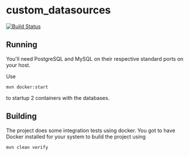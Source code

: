 # custom_datasources

[![Build Status](https://travis-ci.org/springbootbuch/custom_datasources.svg?branch=master)](https://travis-ci.org/springbootbuch/custom_datasources)

## Running

You'll need PostgreSQL and MySQL on their respective standard ports on your host.

Use

```
mvn docker:start
```

to startup 2 containers with the databases.

## Building

The project does some integration tests using docker. You got to have Docker installed for your system to build the project using

```
mvn clean verify
```